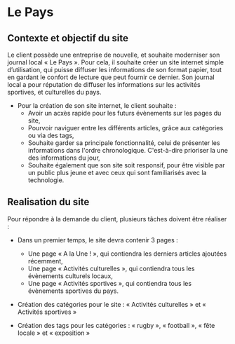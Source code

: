 # Le Pays 

## Contexte et objectif du site
Le client possède une entreprise de nouvelle, et souhaite moderniser son journal local « Le Pays ». 
Pour cela, il souhaite créer un site internet simple d’utilisation, qui puisse diffuser les informations de son format papier, tout en gardant le confort de lecture que peut fournir ce dernier. Son journal local a pour réputation de diffuser les informations sur les activités sportives, et culturelles du pays.
* Pour la création de son site internet, le client souhaite : 
    * Avoir un acxès rapide pour les futurs évènements sur les pages du site, 
    * Pourvoir naviguer entre les différents articles, grâce aux catégories ou via des tags, 
    * Souhaite garder sa principale fonctionnalité, celui de présenter les informations dans l'ordre chronologique. C'est-à-dire prioriser la une des informations du jour, 
    * Souhaite également que son site soit responsif, pour être visible par un public plus jeune et avec ceux qui sont familiarisés avec la technologie. 

## Realisation du site 
Pour répondre à la demande du client, plusieurs tâches doivent être réaliser : 
* Dans un premier temps, le site devra contenir 3 pages :
    * Une page « A la Une ! », qui contiendra les derniers articles ajoutées récemment, 
    * Une page « Activités culturelles », qui contiendra tous les évènements culturels locaux,
    * Une page « Activités sportives », qui contiendra tous les évènements sportives du pays.

* Création des catégories pour le site : « Activités culturelles » et « Activités sportives »
* Création des tags pour les catégories : « rugby », « football », « fête locale » et « exposition » 
